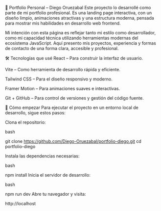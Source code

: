 🚀 Portfolio Personal – Diego Oruezabal
Este proyecto lo desarrollé como parte de mi portfolio profesional. Es una landing page interactiva, con un diseño limpio, animaciones atractivas y una estructura moderna, pensada para mostrar mis habilidades en desarrollo web frontend.

Mi intención con esta página es reflejar tanto mi estilo como desarrollador, como mi capacidad técnica utilizando herramientas modernas del ecosistema JavaScript. Aquí presento mis proyectos, experiencia y formas de contacto de una forma clara, accesible y profesional.

🛠️ Tecnologías que usé
React – Para construir la interfaz de usuario.

Vite – Como herramienta de desarrollo rápida y eficiente.

Tailwind CSS – Para el diseño responsivo y moderno.

Framer Motion – Para animaciones suaves e interactivas.

Git + GitHub – Para control de versiones y gestión del código fuente.

🚧 Cómo empezar
Para ejecutar el proyecto en un entorno local de desarrollo, sigue estos pasos:

Clona el repositorio:

bash

git clone https://github.com/Diego-Oruezabal/portfolio-diego.git
cd portfolio-diego

Instala las dependencias necesarias:

bash

npm install
Inicia el servidor de desarrollo:

bash

npm run dev
Abre tu navegador y visita:

http://localhost
